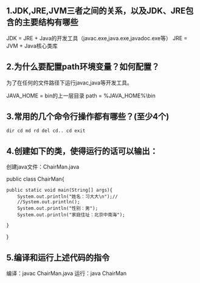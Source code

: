 ## 1.JDK,JRE,JVM三者之间的关系，以及JDK、JRE包含的主要结构有哪些

JDK = JRE + Java的开发工具（javac.exe,java.exe,javadoc.exe等）
JRE = JVM + Java核心类库

## 2.为什么要配置path环境变量？如何配置？

为了在任何的文件路径下运行javac,java等开发工具。

JAVA_HOME = bin的上一层目录
path = %JAVA_HOME%\bin

## 3.常用的几个命令行操作都有哪些？(至少4个)

`dir cd md rd del cd.. cd exit`



## 4.创建如下的类，使得运行的话可以输出：

 创建java文件：ChairMan.java

 public class ChairMan{

	public static void main(String[] args){
		System.out.println("姓名：习大大\n");//
		//System.out.println();
		System.out.println("性别：男");
		System.out.println("家庭住址：北京中南海");
	
	}

 }

## 5.编译和运行上述代码的指令

编译：javac ChairMan.java
运行：java ChairMan

